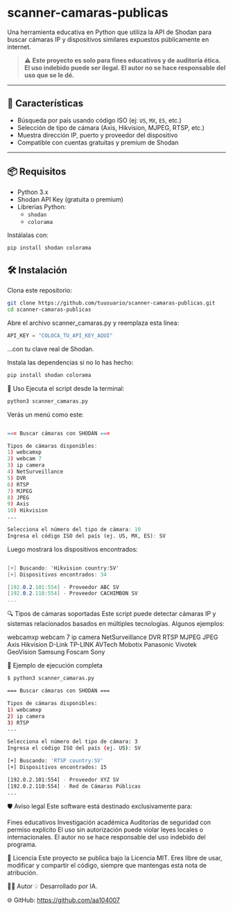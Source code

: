 # scanner-camaras-publicas
Una herramienta educativa en Python que utiliza la API de Shodan para buscar cámaras IP y dispositivos similares expuestos públicamente en internet.

> ⚠️ **Este proyecto es solo para fines educativos y de auditoría ética. El uso indebido puede ser ilegal. El autor no se hace responsable del uso que se le dé.**

---

## 🚀 Características

- Búsqueda por país usando código ISO (ej: `US`, `MX`, `ES`, etc.)
- Selección de tipo de cámara (Axis, Hikvision, MJPEG, RTSP, etc.)
- Muestra dirección IP, puerto y proveedor del dispositivo
- Compatible con cuentas gratuitas y premium de Shodan

---

## 📦 Requisitos

- Python 3.x
- Shodan API Key (gratuita o premium)
- Librerías Python:
  - `shodan`
  - `colorama`

Instálalas con:

```bash
pip install shodan colorama
```
## 🛠 Instalación
Clona este repositorio:

```bash
git clone https://github.com/tuusuario/scanner-camaras-publicas.git
cd scanner-camaras-publicas
```

Abre el archivo scanner_camaras.py y reemplaza esta línea:
``` python
API_KEY = "COLOCA_TU_API_KEY_AQUI"
```
…con tu clave real de Shodan.

Instala las dependencias si no lo has hecho:

```bash
pip install shodan colorama
```
🚀 Uso
Ejecuta el script desde la terminal:

```bash
python3 scanner_camaras.py
```
Verás un menú como este:

```r

=== Buscar cámaras con SHODAN ===

Tipos de cámaras disponibles:
1) webcamxp
2) webcam 7
3) ip camera
4) NetSurveillance
5) DVR
6) RTSP
7) MJPEG
8) JPEG
9) Axis
10) Hikvision
...

Selecciona el número del tipo de cámara: 10
Ingresa el código ISO del país (ej. US, MX, ES): SV
```
Luego mostrará los dispositivos encontrados:

```csharp

[+] Buscando: 'Hikvision country:SV'
[+] Dispositivos encontrados: 34

[192.0.2.101:554] - Proveedor ABC SV
[192.0.2.110:554] - Proveedor CACHIMBON SV
...
```
🔍 Tipos de cámaras soportadas
Este script puede detectar cámaras IP y sistemas relacionados basados en múltiples tecnologías. Algunos ejemplos:

webcamxp
webcam 7
ip camera
NetSurveillance
DVR
RTSP
MJPEG
JPEG
Axis
Hikvision
D-Link
TP-LINK
AVTech
Mobotix
Panasonic
Vivotek
GeoVision
Samsung
Foscam
Sony

🧪 Ejemplo de ejecución completa
```bash
$ python3 scanner_camaras.py

=== Buscar cámaras con SHODAN ===

Tipos de cámaras disponibles:
1) webcamxp
2) ip camera
3) RTSP
...

Selecciona el número del tipo de cámara: 3
Ingresa el código ISO del país (ej. US): SV

[+] Buscando: 'RTSP country:SV'
[+] Dispositivos encontrados: 15

[192.0.2.101:554] - Proveedor XYZ SV
[192.0.2.110:554] - Red de Cámaras Públicas
...
```

🛡️ Aviso legal
Este software está destinado exclusivamente para:

Fines educativos
Investigación académica
Auditorías de seguridad con permiso explícito
El uso sin autorización puede violar leyes locales o internacionales. El autor no se hace responsable del uso indebido del programa.

📄 Licencia
Este proyecto se publica bajo la Licencia MIT. Eres libre de usar, modificar y compartir el código, siempre que mantengas esta nota de atribución.

👨‍💻 Autor
💡 Desarrollado por IA.

🌐 GitHub: https://github.com/aa104007


